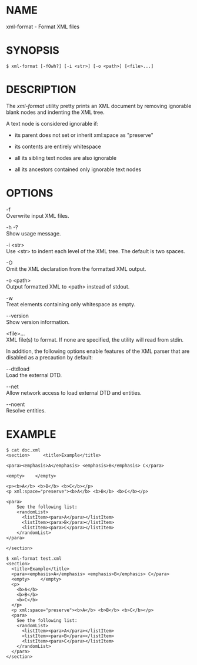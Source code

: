 NAME
====

xml-format - Format XML files

SYNOPSIS
========

    $ xml-format [-fOwh?] [-i <str>] [-o <path>] [<file>...]

DESCRIPTION
===========

The *xml-format* utility pretty prints an XML document by removing
ignorable blank nodes and indenting the XML tree.

A text node is considered ignorable if:

-   its parent does not set or inherit xml:space as "preserve"

-   its contents are entirely whitespace

-   all its sibling text nodes are also ignorable

-   all its ancestors contained only ignorable text nodes

OPTIONS
=======

-f  
Overwrite input XML files.

-h -?  
Show usage message.

-i &lt;str&gt;  
Use &lt;str&gt; to indent each level of the XML tree. The default is two
spaces.

-O  
Omit the XML declaration from the formatted XML output.

-o &lt;path&gt;  
Output formatted XML to &lt;path&gt; instead of stdout.

-w  
Treat elements containing only whitespace as empty.

--version  
Show version information.

&lt;file&gt;...  
XML file(s) to format. If none are specified, the utility will read from
stdin.

In addition, the following options enable features of the XML parser
that are disabled as a precaution by default:

--dtdload  
Load the external DTD.

--net  
Allow network access to load external DTD and entities.

--noent  
Resolve entities.

EXAMPLE
=======

    $ cat doc.xml
    <section>     <title>Example</title>

    <para><emphasis>A</emphasis> <emphasis>B</emphasis> C</para>

    <empty>    </empty>

    <p><b>A</b> <b>B</b> <b>C</b></p>
    <p xml:space="preserve"><b>A</b> <b>B</b> <b>C</b></p>

    <para>
        See the following list:
        <randomList>
          <listItem><para>A</para></listItem>
          <listItem><para>B</para></listItem>
          <listItem><para>C</para></listItem>
        </randomList>
    </para>

    </section>

    $ xml-format test.xml
    <section>
      <title>Example</title>
      <para><emphasis>A</emphasis> <emphasis>B</emphasis> C</para>
      <empty>    </empty>
      <p>
        <b>A</b>
        <b>B</b>
        <b>C</b>
      </p>
      <p xml:space="preserve"><b>A</b> <b>B</b> <b>C</b></p>
      <para>
        See the following list:
        <randomList>
          <listItem><para>A</para></listItem>
          <listItem><para>B</para></listItem>
          <listItem><para>C</para></listItem>
        </randomList>
      </para>
    </section>
